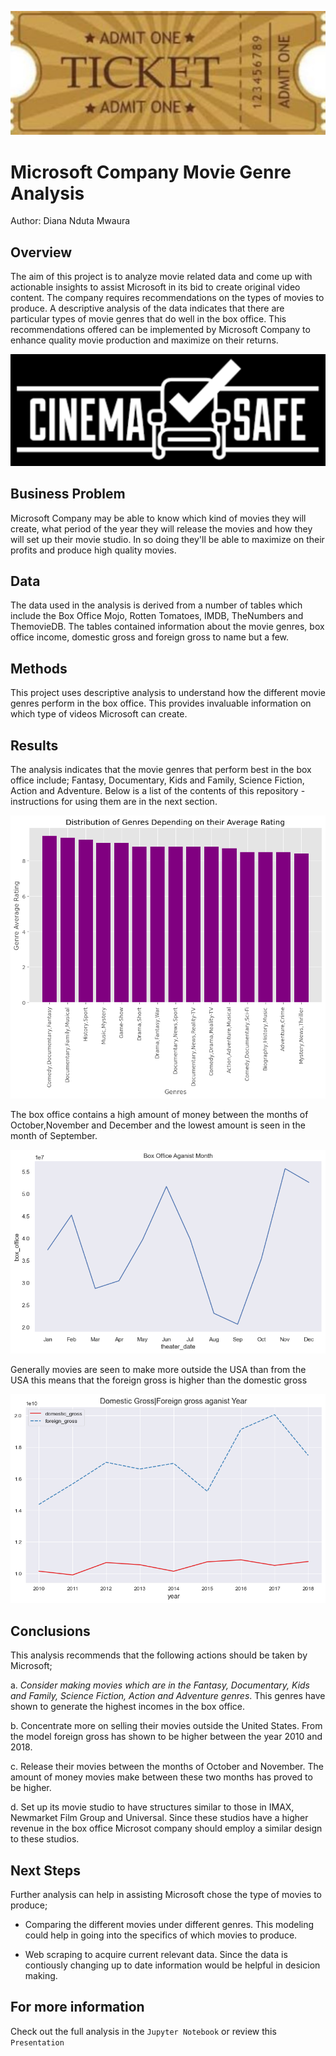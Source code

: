 

![blueprint](images/readmeimage1.jpg)


# Microsoft Company Movie Genre Analysis

Author: Diana Nduta Mwaura

## Overview

The aim of this project is to analyze movie related data and come up with actionable insights to assist Microsoft in its bid to create original video content. The company requires recommendations on the types of movies to produce. A descriptive analysis of the data indicates that there are particular types of movie genres that do well in the box office. This recommendations offered can be implemented by Microsoft Company to enhance quality movie production and maximize on their returns.

![blueprint](images/readmeimage2.png)

## Business Problem

Microsoft Company may be able to know which kind of movies they will create, what period of the year they will release the movies and how they will set up their movie studio. In so doing they'll be able to maximize on their profits and produce high quality movies.


## Data

The data used in the analysis is derived from a number of tables which include the Box Office Mojo, Rotten Tomatoes, IMDB, TheNumbers and ThemovieDB. The tables contained information about the movie genres, box office income, domestic gross and foreign gross to name but a few.

## Methods

This project uses descriptive analysis to understand how the different movie genres perform in the box office. This provides invaluable information on which type of videos Microsoft can create.

## Results

The analysis indicates that the movie genres that perform best in the box office include; Fantasy, Documentary, Kids and Family, Science Fiction, Action and Adventure.
Below is a list of the contents of this repository - instructions for using them are in the next section.

![blueprint](images/genre_rating.png)

The box office contains a high amount of money between the months of October,November and December and the lowest amount is seen in the month of September.

![blueprint](images/boxoffice_month.png)

Generally movies are seen to make more outside the USA than from the USA this means that the foreign gross is higher than the domestic gross

![blueprint](images/domesticgross_foreigngross.png)

## Conclusions

This analysis recommends that the following actions should be taken by Microsoft;

a. *Consider making movies which are in the Fantasy, Documentary, Kids and Family, Science Fiction, Action and Adventure genres*. This genres have shown to generate the highest incomes in the box office.

b. Concentrate more on selling their movies outside the United States. From the model foreign gross has shown to be higher between the year 2010 and 2018.

c. Release their movies between the months of October and November. The amount of money movies make between these two months has proved to be higher.

d. Set up its movie studio to have structures similar to those in IMAX, Newmarket Film Group and Universal. Since these studios have a higher revenue in the box office Microsot company should employ a similar design to these studios.

## Next Steps

Further analysis can help in assisting Microsoft chose the type of movies to produce;

- Comparing the different movies under different genres. This modeling could help in going into the specifics of which movies to produce.

- Web scraping to acquire current relevant data. Since the data is contiously changing up to date information would be helpful in desicion making.
        

## For more information

Check out the full analysis in the `Jupyter Notebook` or review this `Presentation`















